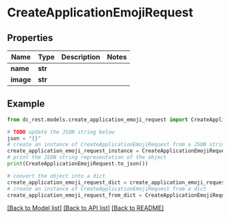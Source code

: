# CreateApplicationEmojiRequest


## Properties

Name | Type | Description | Notes
------------ | ------------- | ------------- | -------------
**name** | **str** |  | 
**image** | **str** |  | 

## Example

```python
from dc_rest.models.create_application_emoji_request import CreateApplicationEmojiRequest

# TODO update the JSON string below
json = "{}"
# create an instance of CreateApplicationEmojiRequest from a JSON string
create_application_emoji_request_instance = CreateApplicationEmojiRequest.from_json(json)
# print the JSON string representation of the object
print(CreateApplicationEmojiRequest.to_json())

# convert the object into a dict
create_application_emoji_request_dict = create_application_emoji_request_instance.to_dict()
# create an instance of CreateApplicationEmojiRequest from a dict
create_application_emoji_request_from_dict = CreateApplicationEmojiRequest.from_dict(create_application_emoji_request_dict)
```
[[Back to Model list]](../README.md#documentation-for-models) [[Back to API list]](../README.md#documentation-for-api-endpoints) [[Back to README]](../README.md)


